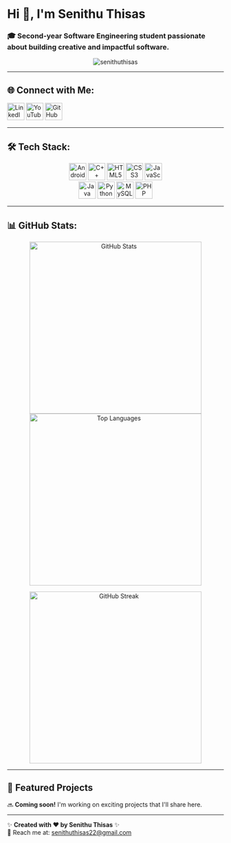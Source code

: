 # Hi 👋, I'm Senithu Thisas  

### 🎓 Second-year Software Engineering student passionate about building creative and impactful software.

<p align="center"> 
  <img src="https://komarev.com/ghpvc/?username=senithuthisas&label=Profile%20views&color=0e75b6&style=flat" alt="senithuthisas" /> 
</p>

---

## 🌐 Connect with Me:

<p align="center">
  
  <a href="https://www.linkedin.com/in/senithu-ekenayake-5a82b1262/" target="_blank"><img src="https://img.icons8.com/color/48/000000/linkedin.png" width="40" alt="LinkedIn"/></a>
  <a href="https://www.youtube.com/@SenithuThisas" target="_blank"><img src="https://img.icons8.com/color/48/000000/youtube-play.png" width="40" alt="YouTube"/></a>
  <a href="https://github.com/SenithuThisas" target="_blank"><img src="https://img.icons8.com/ios-filled/50/000000/github.png" width="40" alt="GitHub"/></a>
</p>

---

## 🛠️ Tech Stack:

<p align="center">
  <img src="https://img.icons8.com/color/48/android-os.png" width="40" title="Android"/>
  <img src="https://img.icons8.com/color/48/c-plus-plus-logo.png" width="40" title="C++"/>
  <img src="https://img.icons8.com/color/48/html-5.png" width="40" title="HTML5"/>
  <img src="https://img.icons8.com/color/48/css3.png" width="40" title="CSS3"/>
  <img src="https://img.icons8.com/color/48/javascript.png" width="40" title="JavaScript"/>
  <br>
  <img src="https://img.icons8.com/color/48/java-coffee-cup-logo.png" width="40" title="Java"/>
  <img src="https://img.icons8.com/color/48/python.png" width="40" title="Python"/>
  <img src="https://img.icons8.com/color/48/mysql-logo.png" width="40" title="MySQL"/>
  <img src="https://img.icons8.com/offices/48/php-logo.png" width="40" title="PHP"/>
</p>

---

## 📊 GitHub Stats:

<p align="center">
  <img src="https://github-readme-stats.vercel.app/api?username=senithuthisas&show_icons=true&theme=default" width="400" alt="GitHub Stats"/>
  <img src="https://github-readme-stats.vercel.app/api/top-langs/?username=senithuthisas&layout=compact&theme=default" width="400" alt="Top Languages"/>
</p>

<p align="center">
  <img src="https://github-readme-streak-stats.herokuapp.com/?user=senithuthisas&theme=default" width="400" alt="GitHub Streak"/>
</p>

---

## 🌟 Featured Projects

🔜 **Coming soon!** I'm working on exciting projects that I'll share here.

---

✨ **Created with ❤️ by Senithu Thisas** ✨  
📧 Reach me at: [senithuthisas22@gmail.com](mailto:senithuthisas22@gmail.com)
